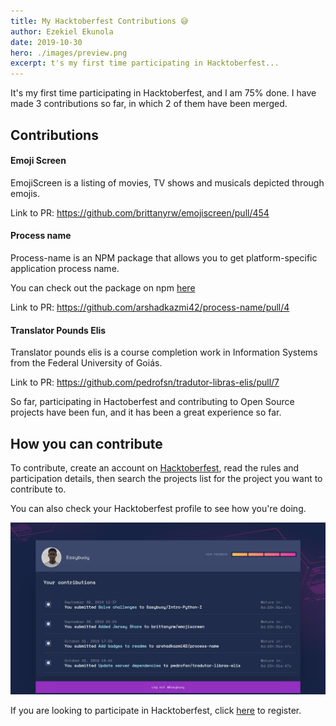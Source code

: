 ```yaml
---
title: My Hacktoberfest Contributions 😅
author: Ezekiel Ekunola
date: 2019-10-30
hero: ./images/preview.png
excerpt: t's my first time participating in Hacktoberfest...
---
```


It's my first time participating in Hacktoberfest, and I am 75% done. I have made 3 contributions so far, in which 2 of them have been merged.

## Contributions

#### Emoji Screen
EmojiScreen is a listing of movies, TV shows and musicals depicted through emojis.

 Link to PR: https://github.com/brittanyrw/emojiscreen/pull/454



#### Process name
Process-name is an NPM package that allows you to get platform-specific application process name.
 

You can check out the package on npm [here](https://www.npmjs.com/package/process-name)

Link to PR: https://github.com/arshadkazmi42/process-name/pull/4


#### Translator Pounds Elis
Translator pounds elis is a course completion work in Information Systems from the Federal University of Goiás.

Link to PR: https://github.com/pedrofsn/tradutor-libras-elis/pull/7 

So far, participating in Hactoberfest and contributing to Open Source projects have been fun, and it has been a great experience so far.
 
## How you can contribute
To contribute, create an account on [Hacktoberfest](https://hacktoberfest.digitalocean.com), read the rules and participation details, then search the projects list for the project you want to contribute to.

You can also check your Hacktoberfest profile to see how you're doing.


![Hacktoberfest Profile](./images/hacktoberfest-profile.png)

If you are looking to participate in Hacktoberfest, click [here](https://hacktoberfest.digitalocean.com) to register.